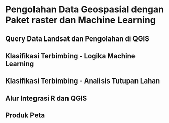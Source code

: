 # Pengolahan Data Geospasial dengan Paket raster dan Machine Learning

## Query Data Landsat dan Pengolahan di QGIS

## Klasifikasi Terbimbing - Logika Machine Learning

## Klasifikasi Terbimbing - Analisis Tutupan Lahan

## Alur Integrasi R dan QGIS

## Produk Peta

